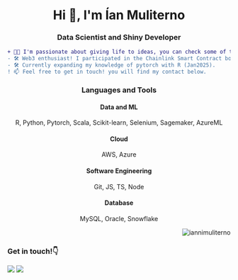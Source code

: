 <h1 align="center">Hi 👋, I'm Ían Muliterno</h1>
<h3 align="center">Data Scientist and Shiny Developer</h3>

```diff
+ 👨‍💻 I'm passionate about giving life to ideas, you can check some of them in the pinned section.
- 🛠️ Web3 enthusiast! I participated in the Chainlink Smart Contract bootcamp (Apr2024), also studied Rust with Ackee Blockchain Security (Oct2024).
- 🛠️ Currently expanding my knowledge of pytorch with R (Jan2025).
! 📫 Feel free to get in touch! you will find my contact below.
```

<h3 align="center">Languages and Tools</h3>

<h4 align="center">Data and ML</h4>
<p align="center">R, Python, Pytorch, Scala, Scikit-learn, Selenium, Sagemaker, AzureML</p>
<h4 align="center">Cloud</h4>
<p align="center">AWS, Azure</p>
<h4 align="center">Software Engineering</h4>
<p align="center">Git, JS, TS, Node</p>
<h4 align="center">Database</h4>
<p align="center">MySQL, Oracle, Snowflake</p>


<p align="right"> <img src="https://komarev.com/ghpvc/?username=iannimuliterno&label=Profile%20views&color=0e75b6&style=flat" alt="iannimuliterno" /> </p>

<h3 align="left">Get in touch!👇</h3>
<a href = "mailto:ianmuliterno@gmail.com" align="left"><img src="https://img.shields.io/badge/-Gmail-%23333?style=for-the-badge&logo=gmail&logoColor=white" target="_blank"></a>
<a href="https://www.linkedin.com/in/iannimuliterno/" target="_blank" align="left"><img src="https://img.shields.io/badge/-LinkedIn-%230077B5?style=for-the-badge&logo=linkedin&logoColor=white" target="_blank"></a> 


